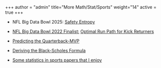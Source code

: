 +++
author = "admin"
title="More Math/Stat/Sports"
weight="14"
active = true
+++

* NFL Big Data Bowl 2025: [Safety Entropy](https://www.kaggle.com/code/colejacobson/safety-entropy)

<!--- # LOCAL VERSION OF THE BDB ENTRY
[Safety Entropy](pdf/safety_entropy_local/safety_entropy.html)
-->

<!---
[NFL Big Data Bowl 2025:](https://www.kaggle.com/competitions/nfl-big-data-bowl-2025)
-->

* [NFL Big Data Bowl 2022 Finalist:](https://operations.nfl.com/gameday/analytics/big-data-bowl/2022-big-data-bowl-video-gallery-recap/) [Optimal Run Path for Kick Returners](https://www.kaggle.com/code/tainguyen7597/optimal-run-path-for-kick-returners)

* [Predicting the Quarterback-MVP](pdf/RyansArticles/qbmvp.pdf)

* [Deriving the Black-Scholes Formula](pdf/RyansArticles/BlackScholes.pdf)

<!---
* [Some books and papers that I enjoy(/books_and_papers/)
--->

* [Some statistics in sports papers that I enjoy](/statistics_in_sports_papers/)


